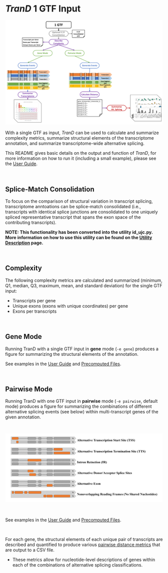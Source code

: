 
# _TranD_ 1 GTF Input

![TranD_schematic_A](TranD_schematic_A_white_bg.png)

With a single GTF as input, _TranD_ can be used to calculate and summarize complexity metrics, summarize structural elements of the transcriptome annotation, and summarize transcriptome-wide alternative splicing.

This README gives basic details on the output and function of _TranD_, for more information on how to run it (including a small example), please see the [User Guide](https://github.com/McIntyre-Lab/TranD/wiki/User-Guide).

<br>

## Splice-Match Consolidation

To focus on the comparison of structural variation in transcript splicing, transcriptome anntoations can be splice-match consolidated (i.e., transcripts with identical splice junctions are consolidated to one uniquely spliced representative transcript that spans the exon space of the contributing transcripts).

**NOTE: This functionality has been converted into the utility id_ujc.py. More information on how to use this utility can be found on the [Utility Description](https://github.com/McIntyre-Lab/TranD/wiki/Utility-Descriptions-(with-Examples)#id_ujcpy) page.**



<br>

## Complexity
The following complexity metrics are calculated and summarized (minimum, Q1, median, Q3, maximum, mean, and standard deviation) for the single GTF input:
* Transcripts per gene
* Unique exons (exons with unique coordinates) per gene
* Exons per transcripts

<br>

## Gene Mode
Running TranD with a single GTF input in __gene__ mode (`-e gene`) produces a figure for summarizing the structural elements of the annotation.

See examples in the [User Guide](https://github.com/McIntyre-Lab/TranD/wiki/User-Guide) and [Precomputed Files](https://github.com/McIntyre-Lab/TranD/wiki/Precomputed-Files).

<br>

## Pairwise Mode
Running TranD with one GTF input in __pairwise__ mode (`-e pairwise`, default mode) produces a figure for summarizing the combinations of different alternative splicing events (see below) within multi-transcript genes of the given annotation.

<br>

![AS_categories](../AS_categories.png)

<br>

See examples in the [User Guide](https://github.com/McIntyre-Lab/TranD/wiki/User-Guide) and [Precomputed Files](https://github.com/McIntyre-Lab/TranD/wiki/Precomputed-Files).

<br>

For each gene, the structural elements of each unique pair of transcripts are described and quantified to produce various [pairwise distance metrics](../transcript_distance_column_descriptions.xlsx) that are output to a CSV file.

* These metrics allow for nucleotide-level descriptions of genes within each of the combinations of alternative splicing classifications.
